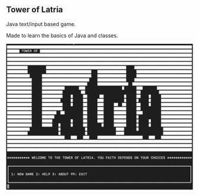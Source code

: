 ## Tower of Latria

Java text/input based game.

Made to learn the basics of Java and classes.


![alt text](https://github.com/eirikandreas/java-toweroflatria-game/blob/main/screenshot.png)

